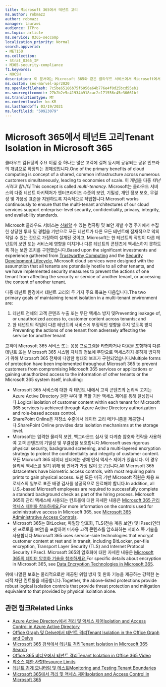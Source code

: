 ```yaml
---
title: Microsoft 365에서 테넌트 고리
ms.author: robmazz
author: robmazz
manager: laurawi
audience: ITPro
ms.topic: article
ms.service: O365-seccomp
localization_priority: Normal
search.appverid:
- MET150
ms.collection:
- Strat_O365_IP
- M365-security-compliance
f1.keywords:
- NOCSH
description: 이 문서에는 Microsoft 365와 같은 클라우드 서비스에서 Microsoft에서 테넌트를 강제로 적용하는 방법에 대한 요약이 포함되어 있습니다.
ms.custom: seo-marvel-apr2020
ms.openlocfilehash: 7c5be65186b75f6056a64b776e4f0d25bcd55eb1
ms.sourcegitcommit: 27b2b2e5c41934b918cac2c171556c45e36661bf
ms.translationtype: MT
ms.contentlocale: ko-KR
ms.lasthandoff: 03/19/2021
ms.locfileid: "50923079"
---
```

# <a name="tenant-isolation-in-microsoft-365"></a><span data-ttu-id="1587d-103">Microsoft 365에서 테넌트 고리</span><span class="sxs-lookup"><span data-stu-id="1587d-103">Tenant Isolation in Microsoft 365</span></span>

<span data-ttu-id="1587d-104">클라우드 컴퓨팅의 주요 이점 중 하나는 많은 고객에 걸쳐 동시에 공유되는 공유 인프라의 개념으로 확장되는 경제성입니다.</span><span class="sxs-lookup"><span data-stu-id="1587d-104">One of the primary benefits of cloud computing is concept of a shared, common infrastructure across numerous customers simultaneously, leading to economies of scale.</span></span> <span data-ttu-id="1587d-105">이 개념을 다중 *테넌시라고 합니다.*</span><span class="sxs-lookup"><span data-stu-id="1587d-105">This concept is called *multi-tenancy*.</span></span> <span data-ttu-id="1587d-106">Microsoft는 클라우드 서비스의 다중 테넌트 아키텍처가 엔터프라이즈 수준의 보안, 기밀성, 개인 정보 보호, 무결성 및 가용성 표준을 지원하도록 지속적으로 작업합니다.</span><span class="sxs-lookup"><span data-stu-id="1587d-106">Microsoft works continuously to ensure that the multi-tenant architectures of our cloud services support enterprise-level security, confidentiality, privacy, integrity, and availability standards.</span></span>

<span data-ttu-id="1587d-107">Microsoft 클라우드 서비스는 [신뢰할](https://www.microsoft.com/trust-center) 수 있는 컴퓨팅 및 보안 [](https://www.microsoft.com/securityengineering/sdl/)개발 수명 주기에서 수집한 상당한 투자 및 경험을 기반으로 모든 테넌트가 다른 모든 테넌트에 잠재적으로 악의적일 수 있는 것으로 가정하여 설계된 것이고, Microsoft는 한 테넌트의 작업이 다른 테넌트의 보안 또는 서비스에 영향을 미치거나 다른 테넌트의 콘텐츠에 액세스하지 못하도록 하는 보안 조치를 구현했습니다.</span><span class="sxs-lookup"><span data-stu-id="1587d-107">Based upon the significant investments and experience gathered from [Trustworthy Computing](https://www.microsoft.com/trust-center) and the [Security Development Lifecycle](https://www.microsoft.com/securityengineering/sdl/), Microsoft cloud services were designed with the assumption that all tenants are potentially hostile to all other tenants, and we have implemented security measures to prevent the actions of one tenant from affecting the security or service of another tenant, or accessing the content of another tenant.</span></span>

<span data-ttu-id="1587d-108">다중 테넌트 환경에서 테넌트 고리의 두 가지 주요 목표는 다음입니다.</span><span class="sxs-lookup"><span data-stu-id="1587d-108">The two primary goals of maintaining tenant isolation in a multi-tenant environment are:</span></span>

1.    <span data-ttu-id="1587d-109">테넌트 전체의 고객 콘텐츠 누출 또는 무단 액세스 방지 및</span><span class="sxs-lookup"><span data-stu-id="1587d-109">Preventing leakage of, or unauthorized access to, customer content across tenants; and</span></span>
2.    <span data-ttu-id="1587d-110">한 테넌트의 작업이 다른 테넌트의 서비스에 부정적인 영향을 주지 않도록 방지</span><span class="sxs-lookup"><span data-stu-id="1587d-110">Preventing the actions of one tenant from adversely affecting the service for another tenant</span></span>

<span data-ttu-id="1587d-111">고객이 Microsoft 365 서비스 또는 응용 프로그램을 타협하거나 다음을 포함하여 다른 테넌트 또는 Microsoft 365 시스템 자체의 정보에 무단으로 액세스하지 못하게 방지하기 위해 Microsoft 365 전체에 다양한 형태의 보호가 구현되었습니다.</span><span class="sxs-lookup"><span data-stu-id="1587d-111">Multiple forms of protection have been implemented throughout Microsoft 365 to prevent customers from compromising Microsoft 365 services or applications or gaining unauthorized access to the information of other tenants or the Microsoft 365 system itself, including:</span></span>

- <span data-ttu-id="1587d-112">Microsoft 365 서비스에 대한 각 테넌트 내에서 고객 콘텐츠의 논리적 고지는 Azure Active Directory 권한 부여 및 역할 기반 액세스 제어를 통해 달성됩니다.</span><span class="sxs-lookup"><span data-stu-id="1587d-112">Logical isolation of customer content within each tenant for Microsoft 365 services is achieved through Azure Active Directory authorization and role-based access control.</span></span>
- <span data-ttu-id="1587d-113">SharePoint Online은 저장소 수준에서 데이터 고리 메커니즘을 제공합니다.</span><span class="sxs-lookup"><span data-stu-id="1587d-113">SharePoint Online provides data isolation mechanisms at the storage level.</span></span>
- <span data-ttu-id="1587d-114">Microsoft는 엄격한 물리적 보안, 백그라운드 심사 및 다계층 암호화 전략을 사용하여 고객 콘텐츠의 기밀성 및 무결성을 보호합니다.</span><span class="sxs-lookup"><span data-stu-id="1587d-114">Microsoft uses rigorous physical security, background screening, and a multi-layered encryption strategy to protect the confidentiality and integrity of customer content.</span></span> <span data-ttu-id="1587d-115">모든 Microsoft 365 데이터 센터에는 생체 인식 액세스 제어가 있습니다. 이 경우 물리적 액세스를 얻기 위해 팜 인쇄가 가장 많이 요구됩니다.</span><span class="sxs-lookup"><span data-stu-id="1587d-115">All Microsoft 365 datacenters have biometric access controls, with most requiring palm prints to gain physical access.</span></span> <span data-ttu-id="1587d-116">또한 모든 미국 기반 Microsoft 직원은 채용 프로세스의 일부로 표준 배경 검사를 성공적으로 완료해야 합니다.</span><span class="sxs-lookup"><span data-stu-id="1587d-116">In addition, all U.S.-based Microsoft employees are required to successfully complete a standard background check as part of the hiring process.</span></span> <span data-ttu-id="1587d-117">Microsoft 365의 관리 액세스에 사용되는 컨트롤에 대한 자세한 내용은 [Microsoft 365 관리 액세스 제어를 참조하세요.](/compliance/assurance/assurance-administrative-access-controls-overview)</span><span class="sxs-lookup"><span data-stu-id="1587d-117">For more information on the controls used for administrative access in Microsoft 365, see [Microsoft 365 Administrative Access Controls](/compliance/assurance/assurance-administrative-access-controls-overview).</span></span>
- <span data-ttu-id="1587d-118">Microsoft 365는 BitLocker, 파일당 암호화, TLS(전송 계층 보안) 및 IPsec(인터넷 프로토콜 보안)을 포함하여 미사용 고객 콘텐츠를 암호화하는 서비스 쪽 기술을 사용합니다.</span><span class="sxs-lookup"><span data-stu-id="1587d-118">Microsoft 365 uses service-side technologies that encrypt customer content at rest and in transit, including BitLocker, per-file encryption, Transport Layer Security (TLS) and Internet Protocol Security (IPsec).</span></span> <span data-ttu-id="1587d-119">Microsoft 365의 암호화에 대한 자세한 내용은 [Microsoft 365의 데이터 암호화 기술을 참조하세요.](../compliance/office-365-encryption-in-the-microsoft-cloud-overview.md)</span><span class="sxs-lookup"><span data-stu-id="1587d-119">For specific details about encryption in Microsoft 365, see [Data Encryption Technologies in Microsoft 365](../compliance/office-365-encryption-in-the-microsoft-cloud-overview.md).</span></span>

<span data-ttu-id="1587d-120">위에 나열된 보호는 물리적으로만 제공된 위협 방지 및 완화 기능을 제공하는 강력한 논리적 차단 컨트롤을 제공합니다.</span><span class="sxs-lookup"><span data-stu-id="1587d-120">Together, the above-listed protections provide robust logical isolation controls that provide threat protection and mitigation equivalent to that provided by physical isolation alone.</span></span>

## <a name="related-links"></a><span data-ttu-id="1587d-121">관련 링크</span><span class="sxs-lookup"><span data-stu-id="1587d-121">Related Links</span></span>

- [<span data-ttu-id="1587d-122">Azure Active Directory에서 격리 및 액세스 제어</span><span class="sxs-lookup"><span data-stu-id="1587d-122">Isolation and Access Control in Azure Active Directory</span></span>](microsoft-365-isolation-in-azure-active-directory.md)
- [<span data-ttu-id="1587d-123">Office Graph 및 Delve에서 테넌트 격리</span><span class="sxs-lookup"><span data-stu-id="1587d-123">Tenant Isolation in the Office Graph and Delve</span></span>](microsoft-365-isolation-in-graph-and-delve.md)
- [<span data-ttu-id="1587d-124">Microsoft 365 검색에서 테넌트 격리</span><span class="sxs-lookup"><span data-stu-id="1587d-124">Tenant Isolation in Microsoft 365 Search</span></span>](microsoft-365-isolation-in-microsoft-365-search.md)
- [<span data-ttu-id="1587d-125">Office 365 비디오에서 테넌트 격리</span><span class="sxs-lookup"><span data-stu-id="1587d-125">Tenant Isolation in Office 365 Video</span></span>](microsoft-365-isolation-in-microsoft-365-video.md)
- [<span data-ttu-id="1587d-126">리소스 제한 사항</span><span class="sxs-lookup"><span data-stu-id="1587d-126">Resource Limits</span></span>](/compliance/assurance/assurance-resource-limits)
- [<span data-ttu-id="1587d-127">테넌트 경계 모니터링 및 테스트</span><span class="sxs-lookup"><span data-stu-id="1587d-127">Monitoring and Testing Tenant Boundaries</span></span>](/compliance/assurance/assurance-monitoring-and-testing)
- [<span data-ttu-id="1587d-128">Microsoft 365에서 격리 및 액세스 제어</span><span class="sxs-lookup"><span data-stu-id="1587d-128">Isolation and Access Control in Microsoft 365</span></span>](microsoft-365-isolation-in-microsoft-365.md)
